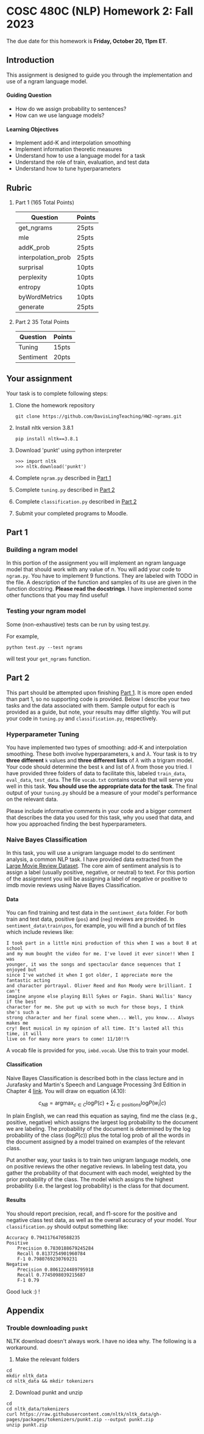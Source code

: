 # COSC 480C (NLP) Homework 2: Fall 2023

The due date for this homework is **Friday, October 20, 11pm ET**.

## Introduction

This assignment is designed to guide you through the implementation and use of a
ngram language model.

#### Guiding Question
- How do we assign probability to sentences? 
- How can we use language models? 

#### Learning Objectives
- Implement add-K and interpolation smoothing
- Implement information theoretic measures
- Understand how to use a language model for a task 
- Understand the role of train, evaluation, and test data
- Understand how to tune hyperparameters

## Rubric 

1. Part 1 (165 Total Points)

    | Question | Points |
    | -------- | ------ | 
    | get\_ngrams  |  25pts      | 
    | mle  |  25pts      | 
    | addK\_prob  |  25pts      | 
    | interpolation\_prob  |  25pts      | 
    | surprisal  |  10pts |
    | perplexity  |  10pts |
    | entropy | 10pts | 
    | byWordMetrics | 10pts |
    | generate | 25pts |

2. Part 2 35 Total Points

    | Question | Points |
    | -------- | ------ | 
    | Tuning | 15pts |
    | Sentiment | 20pts |


## Your assignment

Your task is to complete following steps:

1. Clone the homework repository

    ```
    git clone https://github.com/DavisLingTeaching/HW2-ngrams.git 
    ```

2. Install nltk version 3.8.1

    ```
    pip install nltk==3.8.1
    ```

3. Download 'punkt' using python interpreter

    ```
    >>> import nltk
    >>> nltk.download('punkt')
    ```

4. Complete `ngram.py` described in [Part 1](#part-1)
5. Complete `tuning.py` described in [Part 2](#part-2)
6. Complete `classification.py` described in [Part 2](#part-2)
7. Submit your completed programs to Moodle.

## Part 1

### Building a ngram model

In this portion of the assignment you will implement an ngram language model
that should work with any value of n. You will add your code to `ngram.py`. You
have to implement 9 functions. They are labeled with TODO in the file. A
description of the function and samples of its use are given in the function
docstring. **Please read the docstrings**. I have implemented some other
functions that you may find useful! 

### Testing your ngram model

Some (non-exhaustive) tests can be run by using test.py. 

For example, 

    python test.py --test ngrams

will test your `get_ngrams` function.


## Part 2

This part should be attempted upon finishing [Part 1](#part-1). It is more open
ended than part 1, so no supporting code is provided. Below I describe your two
tasks and the data associated with them. Sample output for each is provided as a
guide, but note, your results may differ slightly. You will put your code in
`tuning.py` and `classification.py`, respectively.   

### Hyperparameter Tuning

You have implemented two types of smoothing: add-K and interpolation smoothing.
These both involve hyperparameters, `k` and $\lambda$. Your task is to try
**three different** `k` values and **three different lists** of $\lambda$ with a trigram
model. Your code should determine the best `k` and list of $\lambda$ from those
you tried. I have provided three folders of data to facilitate this, labeled
`train_data`, `eval_data`, `test_data`. The file `vocab.txt` contains vocab that
will serve you well in this task. **You should use the appropriate data for
the task**. The final output of your `tuning.py` should be a measure of your
model's performance on the relevant data. 

Please include informative comments in your code and a bigger comment that
describes the data you used for this task, why you used that data, and how you
approached finding the best hyperparameters. 

### Naive Bayes Classification

In this task, you will use a unigram language model to do sentiment analysis, a
common NLP task. I have provided data extracted from the [Large Movie Review
Dataset](https://ai.stanford.edu/~amaas/data/sentiment/). The core aim of
sentiment analysis is to assign a label (usually positive, negative, or neutral)
to text. For this portion of the assignment you will be assigning a label of
negative or positive to imdb movie reviews using Naive Bayes Classification. 

#### Data

You can find training and test data in the `sentiment_data` folder. For both
train and test data, positive (`pos`) and (`neg`) reviews are provided. In
`sentiment_data\train\pos`, for example, you will find a bunch of txt files
which include reviews like: 

```
I took part in a little mini production of this when I was a bout 8 at school
and my mum bought the video for me. I've loved it ever since!! When I was
younger, it was the songs and spectacular dance sequences that I enjoyed but
since I've watched it when I got older, I appreciate more the fantastic acting
and character portrayal. Oliver Reed and Ron Moody were brilliant. I can't
imagine anyone else playing Bill Sykes or Fagin. Shani Wallis' Nancy if the best
character for me. She put up with so much for those boys, I think she's such a
strong character and her final scene when... Well, you know... Always makes me
cry! Best musical in my opinion of all time. It's lasted all this time, it will
live on for many more years to come! 11/10!!%
```

A vocab file is provided for you, `imbd.vocab`. Use this to train your model.

#### Classification 

Naive Bayes Classification is described both in the class lecture and in
Jurafasky and Martin's Speech and Language Processing 3rd Edition in Chapter 4
[link](https://web.stanford.edu/~jurafsky/slp3/4.pdf). You will draw on equation
(4.10): 

$$c_{NB} = \text{argmax}_{c\in C} \text{log} P(c) + \sum_{i\in \text{positions}} \text{log} P(w_i | c)$$

In plain English, we can read this equation as saying, find me the class (e.g.,
positive, negative) which assigns the largest log probability to the document we
are labeling. The probability of the document is determined by the log
probability of the class ($\text{log} P(c)$) plus the total log prob of all the
words in the document assigned by a model trained on examples of the relevant
class.  

Put another way, your tasks is to train two unigram language models, one on
positive reviews the other negative reviews. In labeling test data, you gather
the probability of that document with each model, weighted by the prior
probability of the class. The model which assigns the highest probability (i.e.
the largest log probability) is the class for that document. 


#### Results

You should report precision, recall, and f1-score for the positive and negative
class test data, as well as the overall accuracy of your model. Your `classification.py`
should output something like: 

```
Accuracy 0.7941176470588235
Positive
	Precision 0.7830188679245284
	Recall 0.8137254901960784
	F-1 0.7980769230769231
Negative
	Precision 0.8061224489795918
	Recall 0.7745098039215687
	F-1 0.79
```

Good luck :) !

## Appendix 

### Trouble downloading `punkt`

NLTK download doesn't always work. I have no idea why. The following is a
workaround. 

1. Make the relevant folders 

```
cd 
mkdir nltk_data
cd nltk_data && mkdir tokenizers
```

2. Download punkt and unzip

```
cd
cd nltk_data/tokenizers
curl https://raw.githubusercontent.com/nltk/nltk_data/gh-pages/packages/tokenizers/punkt.zip --output punkt.zip
unzip punkt.zip
```


